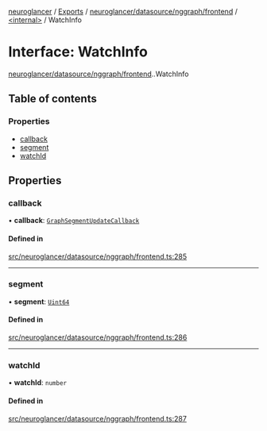 [neuroglancer](../README.md) / [Exports](../modules.md) / [neuroglancer/datasource/nggraph/frontend](../modules/neuroglancer_datasource_nggraph_frontend.md) / [<internal\>](../modules/neuroglancer_datasource_nggraph_frontend._internal_.md) / WatchInfo

# Interface: WatchInfo

[neuroglancer/datasource/nggraph/frontend](../modules/neuroglancer_datasource_nggraph_frontend.md).[<internal>](../modules/neuroglancer_datasource_nggraph_frontend._internal_.md).WatchInfo

## Table of contents

### Properties

- [callback](neuroglancer_datasource_nggraph_frontend._internal_.WatchInfo.md#callback)
- [segment](neuroglancer_datasource_nggraph_frontend._internal_.WatchInfo.md#segment)
- [watchId](neuroglancer_datasource_nggraph_frontend._internal_.WatchInfo.md#watchid)

## Properties

### callback

• **callback**: [`GraphSegmentUpdateCallback`](../modules/neuroglancer_datasource_nggraph_frontend._internal_.md#graphsegmentupdatecallback)

#### Defined in

[src/neuroglancer/datasource/nggraph/frontend.ts:285](https://github.com/ActiveBrainAtlas2/neuroglancer/blob/91617476/src/neuroglancer/datasource/nggraph/frontend.ts#L285)

___

### segment

• **segment**: [`Uint64`](../classes/neuroglancer_util_uint64.Uint64.md)

#### Defined in

[src/neuroglancer/datasource/nggraph/frontend.ts:286](https://github.com/ActiveBrainAtlas2/neuroglancer/blob/91617476/src/neuroglancer/datasource/nggraph/frontend.ts#L286)

___

### watchId

• **watchId**: `number`

#### Defined in

[src/neuroglancer/datasource/nggraph/frontend.ts:287](https://github.com/ActiveBrainAtlas2/neuroglancer/blob/91617476/src/neuroglancer/datasource/nggraph/frontend.ts#L287)
